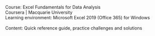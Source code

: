 Course: Excel Fundamentals for Data Analysis<br>
Coursera | Macquarie University<br>
Learning environment: Microsoft Excel 2019 (Office 365) for Windows<br><br>
Content: Quick reference guide, practice challenges and solutions
